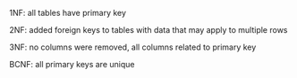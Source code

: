 1NF: all tables have primary key

2NF: added foreign keys to tables with data that may apply to multiple rows

3NF: no columns were removed, all columns related to primary key

BCNF: all primary keys are unique
